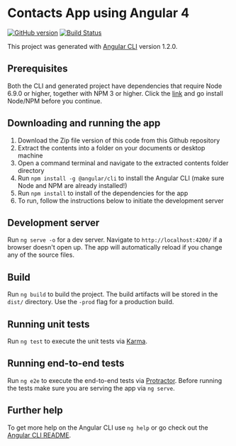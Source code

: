 # Contacts App using Angular 4
[![GitHub version](https://badge.fury.io/gh/guillermoarellano%2Fcontacts-app.svg)](https://badge.fury.io/gh/guillermoarellano%2Fcontacts-app)
[![Build Status](https://travis-ci.org/guillermoarellano/contacts-app.svg?branch=master)](https://travis-ci.org/guillermoarellano/contacts-app)

This project was generated with [Angular CLI](https://github.com/angular/angular-cli) version 1.2.0.

## Prerequisites

Both the CLI and generated project have dependencies that require Node 6.9.0 or higher, together with NPM 3 or higher. Click the [link](https://nodejs.org/en/) and go install Node/NPM before you continue.

## Downloading and running the app

1. Download the Zip file version of this code from this Github repository
2. Extract the contents into a folder on your documents or desktop machine
3. Open a command terminal and navigate to the extracted contents folder directory
4. Run `npm install -g @angular/cli` to install the Angular CLI (make sure Node and NPM are already installed!)
5. Run `npm install` to install of the dependencies for the app
6. To run, follow the instructions below to initiate the development server 

## Development server

Run `ng serve -o` for a dev server. Navigate to `http://localhost:4200/` if a browser doesn't open up. The app will automatically reload if you change any of the source files.

## Build

Run `ng build` to build the project. The build artifacts will be stored in the `dist/` directory. Use the `-prod` flag for a production build.

## Running unit tests

Run `ng test` to execute the unit tests via [Karma](https://karma-runner.github.io).

## Running end-to-end tests

Run `ng e2e` to execute the end-to-end tests via [Protractor](http://www.protractortest.org/).
Before running the tests make sure you are serving the app via `ng serve`.

## Further help

To get more help on the Angular CLI use `ng help` or go check out the [Angular CLI README](https://github.com/angular/angular-cli/blob/master/README.md).
